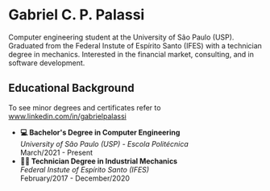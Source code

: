 # Gabriel C. P. Palassi
Computer engineering student at the University of São Paulo (USP). Graduated from the Federal Instute of Espírito Santo (IFES) with a technician degree in mechanics. Interested in the financial market, consulting, and in software development.

## Educational Background

To see minor degrees and certificates refer to www.linkedin.com/in/gabrielpalassi

* **💻 Bachelor's Degree in Computer Engineering**<br>
  _University of São Paulo (USP) - Escola Politécnica_<br>
  March/2021 - Present
* **🧑‍🔧 Technician Degree in Industrial Mechanics**<br>
  _Federal Instute of Espírito Santo (IFES)_<br>
  February/2017 - December/2020
